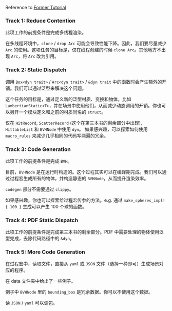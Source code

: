 Reference to [Former Tutorial](https://github.com/aik2mlj/raytracer-tutorial)

### Track 1: Reduce Contention 

此项工作的前提条件是完成多线程渲染。

在多线程环境中，`clone` / `drop Arc` 可能会导致性能下降。因此，我们要尽量减少 `Arc` 的使用。这项任务的目标是，仅在线程创建的时候 `clone Arc`。其他地方不出现 `Arc`，将 `Arc` 改为引用。

### Track 2: Static Dispatch

调用 `Box<dyn trait>` / `Arc<dyn trait>` / `&dyn trait` 中的函数时会产生额外的开销。我们可以通过泛型来解决这个问题。

这个任务的目标是，通过定义新的泛型材质、变换和物体，比如 `LambertianStatic<T>`，并在场景中使用他们，从而减少动态调用的开销。你也可以另开一个模块定义和之前的材质同名的 `struct`。

仅在 `HitRecord`, `ScatterRecord` (这个在第三本书的剩余部分中出现), `HittableList` 和 `BVHNode` 中使用 `dyn`。
如果感兴趣，可以探索如何使用 `macro_rules` 来减少几乎相同的代码写两遍的冗余。

### Track 3: Code Generation 

此项工作的前提条件是完成 `BVH`。

目前，`BVHNode` 是在运行时构造的。这个过程其实可以在编译期完成。我们可以通过过程宏生成所有的物体，并构造静态的 `BVHNode`，从而提升渲染效率。

`codegen` 部分不需要通过 `clippy`。

如果感兴趣，你也可以探索给过程宏传参的方法。e.g. 通过 `make_spheres_impl! { 100 }` 生成可以产生 100 个球的函数。

### Track 4: PDF Static Dispatch

此项工作的前提条件是完成第三本书的剩余部分。PDF 中需要处理的物体使用泛型完成，去除代码路径中的 `&dyn`。


### Track 5: More Code Generation

在过程宏中，读取文件，直接从 `yaml` 或 `JSON` 文件（选择一种即可）生成场景对应的程序。

在 data 文件夹中给出了一些例子。

例子中 `BVHNode` 里的 `bounding_box` 是冗余数据。你可以不使用这个数据。

读 `JSON` / `yaml` 可以调包。
